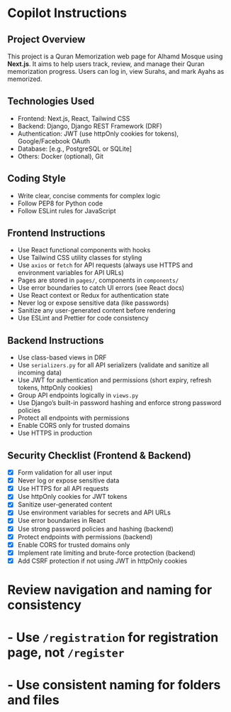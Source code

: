 # Copilot Instructions

## Project Overview

This project is a Quran Memorization web page for Alhamd Mosque using **Next.js**. It aims to help users track, review, and manage their Quran memorization progress. Users can log in, view Surahs, and mark Ayahs as memorized.

## Technologies Used

-   Frontend: Next.js, React, Tailwind CSS
-   Backend: Django, Django REST Framework (DRF)
-   Authentication: JWT (use httpOnly cookies for tokens), Google/Facebook OAuth
-   Database: [e.g., PostgreSQL or SQLite]
-   Others: Docker (optional), Git

## Coding Style

-   Write clear, concise comments for complex logic
-   Follow PEP8 for Python code
-   Follow ESLint rules for JavaScript

## Frontend Instructions

-   Use React functional components with hooks
-   Use Tailwind CSS utility classes for styling
-   Use `axios` or `fetch` for API requests (always use HTTPS and environment variables for API URLs)
-   Pages are stored in `pages/`, components in `components/`
-   Use error boundaries to catch UI errors (see React docs)
-   Use React context or Redux for authentication state
-   Never log or expose sensitive data (like passwords)
-   Sanitize any user-generated content before rendering
-   Use ESLint and Prettier for code consistency

## Backend Instructions

-   Use class-based views in DRF
-   Use `serializers.py` for all API serializers (validate and sanitize all incoming data)
-   Use JWT for authentication and permissions (short expiry, refresh tokens, httpOnly cookies)
-   Group API endpoints logically in `views.py`
-   Use Django’s built-in password hashing and enforce strong password policies
-   Protect all endpoints with permissions
-   Enable CORS only for trusted domains
-   Use HTTPS in production

## Security Checklist (Frontend & Backend)

-   [x] Form validation for all user input
-   [x] Never log or expose sensitive data
-   [x] Use HTTPS for all API requests
-   [x] Use httpOnly cookies for JWT tokens
-   [x] Sanitize user-generated content
-   [x] Use environment variables for secrets and API URLs
-   [x] Use error boundaries in React
-   [x] Use strong password policies and hashing (backend)
-   [x] Protect endpoints with permissions (backend)
-   [x] Enable CORS for trusted domains only
-   [x] Implement rate limiting and brute-force protection (backend)
-   [x] Add CSRF protection if not using JWT in httpOnly cookies

# Review navigation and naming for consistency

# - Use `/registration` for registration page, not `/register`

# - Use consistent naming for folders and files
